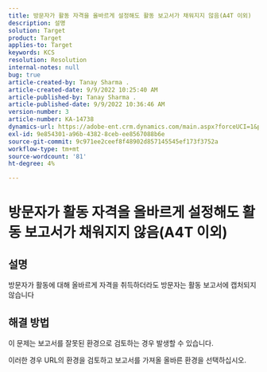 ```yaml
---
title: 방문자가 활동 자격을 올바르게 설정해도 활동 보고서가 채워지지 않음(A4T 이외)
description: 설명
solution: Target
product: Target
applies-to: Target
keywords: KCS
resolution: Resolution
internal-notes: null
bug: true
article-created-by: Tanay Sharma .
article-created-date: 9/9/2022 10:25:40 AM
article-published-by: Tanay Sharma .
article-published-date: 9/9/2022 10:36:46 AM
version-number: 3
article-number: KA-14738
dynamics-url: https://adobe-ent.crm.dynamics.com/main.aspx?forceUCI=1&pagetype=entityrecord&etn=knowledgearticle&id=20c1b4bc-2930-ed11-9db1-002248086735
exl-id: 9e854301-a96b-4382-8ceb-ee8567088b6e
source-git-commit: 9c971ee2ceef8f48902d857145545ef173f3752a
workflow-type: tm+mt
source-wordcount: '81'
ht-degree: 4%

---
```


# 방문자가 활동 자격을 올바르게 설정해도 활동 보고서가 채워지지 않음(A4T 이외)

## 설명


방문자가 활동에 대해 올바르게 자격을 취득하더라도 방문자는 활동 보고서에 캡처되지 않습니다


## 해결 방법


이 문제는 보고서를 잘못된 환경으로 검토하는 경우 발생할 수 있습니다.



이러한 경우 URL의 환경을 검토하고 보고서를 가져올 올바른 환경을 선택하십시오.
